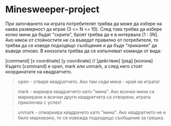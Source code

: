 # Minesweeper-project
При започването на играта потребителят трябва да може да избере на каква размерност да играе (3 <= N <= 10). След това трябва да избере колко мини да бъдат "скрити", броят трябва да е в интервала [1 : 3N]. 
Ако някои от стойностите не са въведат правилно от потребителя, то трябва да се изведе подходящо съобщение и да бъде "приканен" да въведе отново.
В конзолата трябва да се изпълняват команди от вида:

 [command] [x coordinate] [y coordinate] // [действие] [ред] [колона]
Където [command] е open, mark или unmark, а след него стоят координатите на квадратчето.

>open - отваря квадратчето. Ако там седи мина - край на играта!

>mark - маркира квадратчето като "мина". Ако всички мини са маркирани и всички други квадратчета са отворени, играта приключва с успех!

>unmark - отмаркира квадрачето като "мина". Ако квадратчето не е било маркирано, то се извежда подходящо съобщение за грешка.
